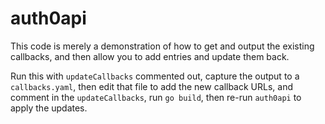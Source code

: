 # auth0api

This code is merely a demonstration of how to get and output the existing callbacks, and then allow you to add entries and update them back.

Run this with `updateCallbacks` commented out, capture the output to a `callbacks.yaml`, then edit that file to add the new callback URLs, and comment in the `updateCallbacks`, run `go build`, then re-run `auth0api` to apply the updates.
